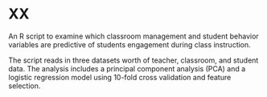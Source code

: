 # XX

An R script to examine which classroom management and student behavior variables are predictive of students engagement during class instruction. 

The script reads in three datasets worth of teacher, classroom, and student data. The analysis includes a principal component analysis (PCA) and a logistic regression model using 10-fold cross validation and feature selection. 
